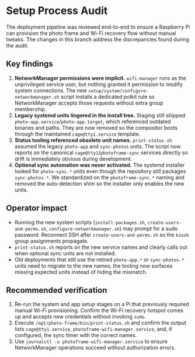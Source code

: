 # Setup Process Audit

The deployment pipeline was reviewed end-to-end to ensure a Raspberry Pi can provision the photo frame and Wi-Fi recovery flow without manual tweaks. The changes in this branch address the discrepancies found during the audit.

## Key findings

1. **NetworkManager permissions were implicit.** `wifi-manager` runs as the unprivileged service user, but nothing granted it permission to modify system connections. The new `setup/system/configure-networkmanager.sh` script installs a dedicated polkit rule so NetworkManager accepts those requests without extra group membership.
2. **Legacy systemd units lingered in the install tree.** Staging still shipped `photo-app.service`/`photo-app.target`, which referenced outdated binaries and paths. They are now removed so the compositor boots through the maintained `cage@tty1.service` template.
3. **Status tooling referenced obsolete unit names.** `print-status.sh` assumed the legacy `photo-app` and `sync-photos` units. The script now reports on the canonical `cage@tty1`/`photoframe-sync` services directly so drift is immediately obvious during development.
4. **Optional sync automation was never activated.** The systemd installer looked for `photo-sync.*` units even though the repository still packages `sync-photos.*`. We standardized on the `photoframe-sync.*` naming and removed the auto-detection shim so the installer only enables the new units.

## Operator impact

- Running the new system scripts (`install-packages.sh`, `create-users-and-perms.sh`, `configure-networkmanager.sh`) may prompt for a sudo password. Reconnect SSH after `create-users-and-perms.sh` so the `kiosk` group assignments propagate.
- `print-status.sh` reports on the new service names and clearly calls out when optional sync units are not installed.
- Old deployments that still use the retired `photo-app.*` or `sync-photos.*` units need to migrate to the new names; the tooling now surfaces missing expected units instead of hiding the mismatch.

## Recommended verification

1. Re-run the system and app setup stages on a Pi that previously required manual Wi-Fi provisioning. Confirm the Wi-Fi recovery hotspot comes up and accepts new credentials without invoking `sudo`.
2. Execute `/opt/photo-frame/bin/print-status.sh` and confirm the output lists `cage@tty1.service`, `photoframe-wifi-manager.service`, and, if configured, the sync timer with the correct names.
3. Use `journalctl -u photoframe-wifi-manager.service` to ensure NetworkManager operations succeed without authorization errors.
